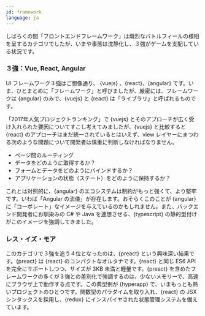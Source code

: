 ```yaml
---
id: framework  
language: ja
---
```


しばらくの間「フロントエンドフレームワーク」は熾烈なバトルフィールの様相を呈するカテゴリでしたが、いまや事態は沈静化し、３強がゲームを支配している状況です。

### ３強：Vue, React, Angular

UI フレームワーク３強はご想像通り、 {vuejs} 、{react}、{angular} です。いま、ひとまとめに「フレームワーク」と呼びましたが、厳密には、フレームワークは {angular} のみで、{vuejs} と {react} は「ライブラリ」と呼ばれるものです。 

「2017年人気プロジェクトランキング」で {vuejs} とそのアプローチが広く受け入れられた要因についてすこし考えてみましたが、{vuejs} と比較すると {react} のアプローチはまだ統一されているとはいえず、view レイヤーにまつわる次のような問題について開発者は慎重に判断しなければなりません。

* ページ間のルーティング
* データをどのように取得するか？
* フォームとデータをどのようにバインドするか？
* アプリケーションの状態（ステート）をどのように保持するか？

これとは対照的に、{angular} のエコシステムは制約がもっと強くて、より堅牢です。いわば「Angular の流儀」が存在します。おそらくこのことが  {angular} に「コーポレート」なイメージを与えているのかもしれません。また、バックエンド開発者にお馴染みの C# や Java を連想させる、{typescript} の静的型付けがこのイメージを強調してきました。

### レス・イズ・モア

このカテゴリで３強を追う４位となったのは、{preact} という興味深い結果です。{preact} は {react} のコンパクトなオルタナです。{react} と同じ ES6 API を完全にサポートしつつ、サイズが 3KB 未満と軽量です。{preact} を含めたフレームワークの多くが３強との差別化で強調するのは、少ないメモリーで、高速にブラウザ上で動作する点です。この典型例が {hyperapp} で、いまもっとも熱いプロジェクトのひとつです。関数型のパラダイムを取り入れ、{react} の JSX シンタックスを採用し、{redux} にインスパイヤされた状態管理システムを備えています。

